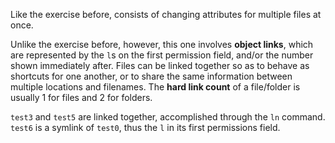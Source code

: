 Like the exercise before, consists of changing attributes for multiple files at once.

Unlike the exercise before, however, this one involves **object links**, which are represented by the `l`s on the first permission field, and/or the number shown immediately after. 
Files can be linked together so as to behave as shortcuts for one another, or to share the same information between multiple locations and filenames. The **hard link count** of a file/folder is usually 1 for files and 2 for folders.

`test3` and `test5` are linked together, accomplished through the `ln` command. `test6` is a symlink of `test0`, thus the `l` in its first permissions field.
